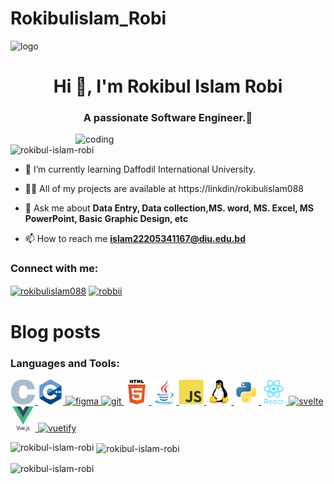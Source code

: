 # Rokibulislam_Robi

![logo](https://github.com/Rokibul-Islam-Robi/Rokibulislam_Robi/blob/main/Github%20Banner.png)

<h1 align="center">Hi 👋, I'm Rokibul Islam Robi</h1>
<h3 align="center">A passionate Software Engineer.🚀</h3>

<img align="right" alt="coding" width="400" src="https://img.freepik.com/premium-photo/web-developer-mascot-company-logo-line-art-generative-ai_934475-12202.jpg">

<p align="left"> <img src="https://komarev.com/ghpvc/?username=rokibul-islam-robi&label=Profile%20views&color=0e75b6&style=flat" alt="rokibul-islam-robi" /> </p>

- 🌱 I’m currently learning Daffodil International University.

- 👨‍💻 All of my projects are available at https://linkdin/rokibulislam088

- 💬 Ask me about **Data Entry, Data collection,MS. word, MS. Excel, MS PowerPoint, Basic Graphic Design, etc**

- 📫 How to reach me **islam22205341167@diu.edu.bd**

<h3 align="left">Connect with me:</h3>
<p align="left">
<a href="https://linkedin.com/in/rokibulislam088" target="blank"><img align="center" src="https://raw.githubusercontent.com/rahuldkjain/github-profile-readme-generator/master/src/images/icons/Social/linked-in-alt.svg" alt="rokibulislam088" height="30" width="40" /></a>
<a href="https://fb.com/robbii" target="blank"><img align="center" src="https://raw.githubusercontent.com/rahuldkjain/github-profile-readme-generator/master/src/images/icons/Social/facebook.svg" alt="robbii" height="30" width="40" /></a>
</p>

# Blog posts

<!-- BLOG-POST-LIST:START -->
<!-- BLOG-POST-LIST:END -->

<h3 align="left">Languages and Tools:</h3>
<p align="left"> <a href="https://www.cprogramming.com/" target="_blank" rel="noreferrer"> <img src="https://raw.githubusercontent.com/devicons/devicon/master/icons/c/c-original.svg" alt="c" width="40" height="40"/> </a> <a href="https://www.w3schools.com/cpp/" target="_blank" rel="noreferrer"> <img src="https://raw.githubusercontent.com/devicons/devicon/master/icons/cplusplus/cplusplus-original.svg" alt="cplusplus" width="40" height="40"/> </a> <a href="https://www.figma.com/" target="_blank" rel="noreferrer"> <img src="https://www.vectorlogo.zone/logos/figma/figma-icon.svg" alt="figma" width="40" height="40"/> </a> <a href="https://git-scm.com/" target="_blank" rel="noreferrer"> <img src="https://www.vectorlogo.zone/logos/git-scm/git-scm-icon.svg" alt="git" width="40" height="40"/> </a> <a href="https://www.w3.org/html/" target="_blank" rel="noreferrer"> <img src="https://raw.githubusercontent.com/devicons/devicon/master/icons/html5/html5-original-wordmark.svg" alt="html5" width="40" height="40"/> </a> <a href="https://www.java.com" target="_blank" rel="noreferrer"> <img src="https://raw.githubusercontent.com/devicons/devicon/master/icons/java/java-original.svg" alt="java" width="40" height="40"/> </a> <a href="https://developer.mozilla.org/en-US/docs/Web/JavaScript" target="_blank" rel="noreferrer"> <img src="https://raw.githubusercontent.com/devicons/devicon/master/icons/javascript/javascript-original.svg" alt="javascript" width="40" height="40"/> </a> <a href="https://www.linux.org/" target="_blank" rel="noreferrer"> <img src="https://raw.githubusercontent.com/devicons/devicon/master/icons/linux/linux-original.svg" alt="linux" width="40" height="40"/> </a> <a href="https://www.python.org" target="_blank" rel="noreferrer"> <img src="https://raw.githubusercontent.com/devicons/devicon/master/icons/python/python-original.svg" alt="python" width="40" height="40"/> </a> <a href="https://reactjs.org/" target="_blank" rel="noreferrer"> <img src="https://raw.githubusercontent.com/devicons/devicon/master/icons/react/react-original-wordmark.svg" alt="react" width="40" height="40"/> </a> <a href="https://svelte.dev" target="_blank" rel="noreferrer"> <img src="https://upload.wikimedia.org/wikipedia/commons/1/1b/Svelte_Logo.svg" alt="svelte" width="40" height="40"/> </a> <a href="https://vuejs.org/" target="_blank" rel="noreferrer"> <img src="https://raw.githubusercontent.com/devicons/devicon/master/icons/vuejs/vuejs-original-wordmark.svg" alt="vuejs" width="40" height="40"/> </a> <a href="https://vuetifyjs.com/en/" target="_blank" rel="noreferrer"> <img src="https://bestofjs.org/logos/vuetify.svg" alt="vuetify" width="40" height="40"/> </a> </p>

<p><img align="left" src="https://github-readme-stats.vercel.app/api/top-langs?username=rokibul-islam-robi&show_icons=true&locale=en&layout=compact" alt="rokibul-islam-robi" /></p>

<p>&nbsp;<img align="center" src="https://github-readme-stats.vercel.app/api?username=rokibul-islam-robi&show_icons=true&locale=en" alt="rokibul-islam-robi" /></p>

<p><img align="center" src="https://github-readme-streak-stats.herokuapp.com/?user=rokibul-islam-robi&" alt="rokibul-islam-robi" /></p>


